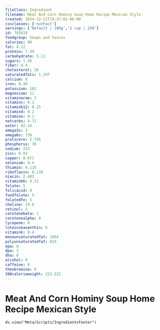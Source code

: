 ```yaml
---
fileClass: Ingredient
filename: Meat And Corn Hominy Soup Home Recipe Mexican Style
created: 2024-12-21T19:27:02-06:00
cssclasses: ['nutFact']
servings: ['Default | 100g','1 cup | 238']
id: 783818
foodgroup: Soups and Sauces
calories: 90
fat: 4.12
protein: 7.49
carbohydrate: 5.11
sugars: 1.56
fiber: 0.4
cholesterol: 20
saturatedfats: 1.297
calcium: 8
iron: 0.49
potassium: 162
magnesium: 11
vitaminarae: 2
vitaminc: 0.2
vitaminb12: 0.15
vitamind: 0.2
vitamine: 0.1
netcarbs: 4.71
water: 82.34
omega3s: 3
omega6s: 739
pralscore: 2.745
phosphorus: 78
sodium: 253
zinc: 0.93
copper: 0.071
selenium: 8.4
thiamin: 0.116
riboflavin: 0.138
niacin: 2.403
vitaminb6: 0.12
folate: 5
folicacid: 0
foodfolate: 5
folatedfe: 5
choline: 29.6
retinol: 2
carotenebeta: 1
carotenealpha: 0
lycopene: 0
luteinzeaxanthin: 6
vitamink: 0.4
monounsaturatedfat: 1804
polyunsaturatedfat: 819
epa: 0
dpa: 3
dha: 0
alcohol: 0
caffeine: 0
theobromine: 0
200calorieweight: 222.222
---
```


# Meat And Corn Hominy Soup Home Recipe Mexican Style

```dataviewjs
dv.view("Meta/Scripts/IngredientsFooter")
```